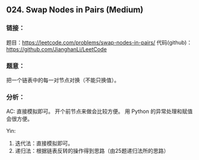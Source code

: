 ## 024. Swap Nodes in Pairs (Medium)

### **链接**：
题目：https://leetcode.com/problems/swap-nodes-in-pairs/
代码(github)：https://github.com/JianghanLi/LeetCode

### **题意**：
把一个链表中的每一对节点对换（不能只换值）。

### **分析**：
AC:
直接模拟即可。
开个前节点来做会比较方便。
用 Python 的异常处理和赋值会很方便。

Yin:
1. 迭代法：直接模拟即可。
2. 递归法：根据链表反转的操作得到思路（由25题递归法所的思路）
